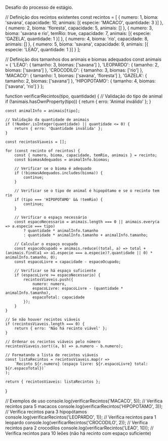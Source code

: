 Desafio do processo de estágio.

// Definição dos recintos existentes
const recintos = [
    { numero: 1, bioma: 'savana', capacidade: 10, animais: [{ especie: 'MACACO', quantidade: 3 }] },
    { numero: 2, bioma: 'floresta', capacidade: 5, animais: [] },
    { numero: 3, bioma: 'savana e rio', temRio: true, capacidade: 7, animais: [{ especie: 'GAZELA', quantidade: 1 }] },
    { numero: 4, bioma: 'rio', capacidade: 8, animais: [] },
    { numero: 5, bioma: 'savana', capacidade: 9, animais: [{ especie: 'LEAO', quantidade: 1 }] }
];

// Definição dos tamanhos dos animais e biomas adequados
const animais = {
    'LEAO': { tamanho: 3, biomas: ['savana'] },
    'LEOPARDO': { tamanho: 2, biomas: ['savana'] },
    'CROCODILO': { tamanho: 3, biomas: ['rio'] },
    'MACACO': { tamanho: 1, biomas: ['savana', 'floresta'] },
    'GAZELA': { tamanho: 2, biomas: ['savana'] },
    'HIPOPOTAMO': { tamanho: 4, biomas: ['savana', 'rio'] }
};

function verificarRecintos(tipo, quantidade) {
    // Validação do tipo de animal
    if (!animais.hasOwnProperty(tipo)) {
        return { erro: 'Animal inválido' };
    }

    const animalInfo = animais[tipo];
    
    // Validação da quantidade de animais
    if (!Number.isInteger(quantidade) || quantidade <= 0) {
        return { erro: 'Quantidade inválida' };
    }

    const recintosViaveis = [];

    for (const recinto of recintos) {
        const { numero, bioma, capacidade, temRio, animais } = recinto;
        const biomasAdequados = animalInfo.biomas;

        // Verificar se o bioma é adequado
        if (!biomasAdequados.includes(bioma)) {
            continue;
        }

        // Verificar se o tipo de animal é hipopótamo e se o recinto tem rio
        if (tipo === 'HIPOPOTAMO' && !temRio) {
            continue;
        }

        // Verificar o espaço necessário
        const espacoNecessario = animais.length === 0 || animais.every(a => a.especie === tipo) 
            ? quantidade * animalInfo.tamanho 
            : quantidade * animalInfo.tamanho + animalInfo.tamanho;

        // Calcular o espaço ocupado
        const espacoOcupado = animais.reduce((total, a) => total + (animais.find(a1 => a1.especie === a.especie)?.quantidade || 0) * animalInfo.tamanho, 0);
        const espacoLivre = capacidade - espacoOcupado;

        // Verificar se há espaço suficiente
        if (espacoLivre >= espacoNecessario) {
            recintosViaveis.push({
                numero: numero,
                espacoLivre: espacoLivre - (quantidade * animalInfo.tamanho),
                espacoTotal: capacidade
            });
        }
    }

    // Se não houver recintos viáveis
    if (recintosViaveis.length === 0) {
        return { erro: 'Não há recinto viável' };
    }

    // Ordenar os recintos viáveis pelo número
    recintosViaveis.sort((a, b) => a.numero - b.numero);

    // Formatando a lista de recintos viáveis
    const listaRecintos = recintosViaveis.map(r => 
        `Recinto ${r.numero} (espaço livre: ${r.espacoLivre} total: ${r.espacoTotal})`
    );

    return { recintosViaveis: listaRecintos };
}

// Exemplos de uso
console.log(verificarRecintos('MACACO', 5));  // Verifica recintos para 5 macacos
console.log(verificarRecintos('HIPOPOTAMO', 3));  // Verifica recintos para 3 hipopótamos
console.log(verificarRecintos('LEOPARDO', 1));  // Verifica recintos para 1 leopardo
console.log(verificarRecintos('CROCODILO', 2));  // Verifica recintos para 2 crocodilos
console.log(verificarRecintos('LEAO', 10));  // Verifica recintos para 10 leões (não há recinto com espaço suficiente)
